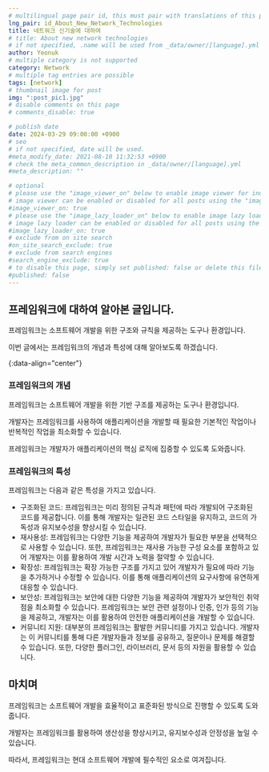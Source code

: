```yaml
---
# multilingual page pair id, this must pair with translations of this page. (This name must be unique)
lng_pair: id_About_New_Network_Technologies
title: 네트워크 신기술에 대하여
# title: About new network technologies
# if not specified, .name will be used from _data/owner/[language].yml
author: Yeonuk
# multiple category is not supported
category: Network
# multiple tag entries are possible
tags: [network]
# thumbnail image for post
img: ":post_pic1.jpg"
# disable comments on this page
# comments_disable: true

# publish date
date: 2024-03-29 09:00:00 +0900
# seo
# if not specified, date will be used.
#meta_modify_date: 2021-08-10 11:32:53 +0900
# check the meta_common_description in _data/owner/[language].yml
#meta_description: ""

# optional
# please use the "image_viewer_on" below to enable image viewer for individual pages or posts (_posts/ or [language]/_posts folders).
# image viewer can be enabled or disabled for all posts using the "image_viewer_posts: true" setting in _data/conf/main.yml.
#image_viewer_on: true
# please use the "image_lazy_loader_on" below to enable image lazy loader for individual pages or posts (_posts/ or [language]/_posts folders).
# image lazy loader can be enabled or disabled for all posts using the "image_lazy_loader_posts: true" setting in _data/conf/main.yml.
#image_lazy_loader_on: true
# exclude from on site search
#on_site_search_exclude: true
# exclude from search engines
#search_engine_exclude: true
# to disable this page, simply set published: false or delete this file
#published: false
---
```


<!-- outline-start -->

## 프레임워크에 대하여 알아본 글입니다.

프레임워크는 소프트웨어 개발을 위한 구조와 규칙을 제공하는 도구나 환경입니다.

이번 글에서는 프레임워크의 개념과 특성에 대해 알아보도록 하겠습니다.

{:data-align="center"}

<!-- outline-end -->

### 프레임워크의 개념

프레임워크는 소프트웨어 개발을 위한 기반 구조를 제공하는 도구나 환경입니다.

개발자는 프레임워크를 사용하여 애플리케이션을 개발할 때 필요한 기본적인 작업이나 반복적인 작업을 최소화할 수 있습니다.

프레임워크는 개발자가 애플리케이션의 핵심 로직에 집중할 수 있도록 도와줍니다.

### 프레임워크의 특성

프레임워크는 다음과 같은 특성을 가지고 있습니다.

- 구조화된 코드: 프레임워크는 미리 정의된 규칙과 패턴에 따라 개발되어 구조화된 코드를 제공합니다. 이를 통해 개발자는 일관된 코드 스타일을 유지하고, 코드의 가독성과 유지보수성을 향상시킬 수 있습니다.
- 재사용성: 프레임워크는 다양한 기능을 제공하여 개발자가 필요한 부분을 선택적으로 사용할 수 있습니다. 또한, 프레임워크는 재사용 가능한 구성 요소를 포함하고 있어 개발자는 이를 활용하여 개발 시간과 노력을 절약할 수 있습니다.
- 확장성: 프레임워크는 확장 가능한 구조를 가지고 있어 개발자가 필요에 따라 기능을 추가하거나 수정할 수 있습니다. 이를 통해 애플리케이션의 요구사항에 유연하게 대응할 수 있습니다.
- 보안성: 프레임워크는 보안에 대한 다양한 기능을 제공하여 개발자가 보안적인 취약점을 최소화할 수 있습니다. 프레임워크는 보안 관련 설정이나 인증, 인가 등의 기능을 제공하고, 개발자는 이를 활용하여 안전한 애플리케이션을 개발할 수 있습니다.
- 커뮤니티 지원: 대부분의 프레임워크는 활발한 커뮤니티를 가지고 있습니다. 개발자는 이 커뮤니티를 통해 다른 개발자들과 정보를 공유하고, 질문이나 문제를 해결할 수 있습니다. 또한, 다양한 플러그인, 라이브러리, 문서 등의 자원을 활용할 수 있습니다.

## 마치며

프레임워크는 소프트웨어 개발을 효율적이고 표준화된 방식으로 진행할 수 있도록 도와줍니다.

개발자는 프레임워크를 활용하여 생산성을 향상시키고, 유지보수성과 안정성을 높일 수 있습니다.

따라서, 프레임워크는 현대 소프트웨어 개발에 필수적인 요소로 여겨집니다.
